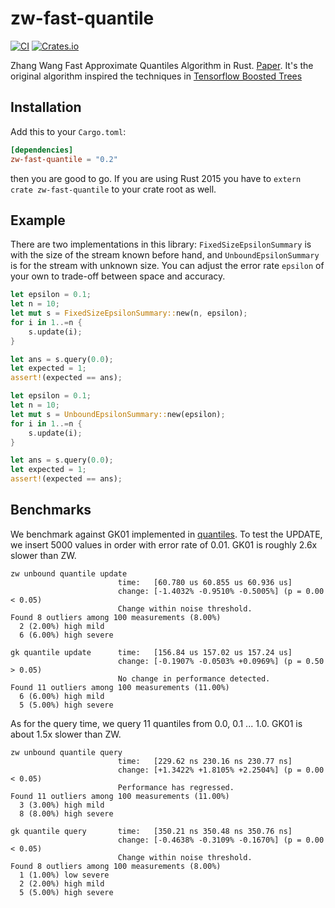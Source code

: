 # zw-fast-quantile

[![CI](https://github.com/MnO2/zw-fast-quantile/actions/workflows/CI.yml/badge.svg)](https://github.com/MnO2/zw-fast-quantile/actions/workflows/CI.yml)
[![Crates.io](https://img.shields.io/crates/v/zw-fast-quantile.svg)](https://crates.io/crates/zw-fast-quantile)

Zhang Wang Fast Approximate Quantiles Algorithm in Rust. [Paper](http://web.cs.ucla.edu/~weiwang/paper/SSDBM07_2.pdf). It's the original algorithm inspired the techniques in [Tensorflow Boosted Trees](https://android.googlesource.com/platform/external/tensorflow/+/6341b8975b7660244e1ca3003bfce5371f1fd167/tensorflow/core/kernels/boosted_trees/quantiles/weighted_quantiles_stream.h#30)

## Installation

Add this to your `Cargo.toml`:

```toml
[dependencies]
zw-fast-quantile = "0.2"
```

then you are good to go. If you are using Rust 2015 you have to ``extern crate zw-fast-quantile`` to your crate root as well.

## Example

There are two implementations in this library: `FixedSizeEpsilonSummary` is with the size of the stream known before hand, and `UnboundEpsilonSummary` is for the stream with unknown size. You can adjust the error rate `epsilon` of your own to trade-off between space and accuracy.

```rust
let epsilon = 0.1;
let n = 10;
let mut s = FixedSizeEpsilonSummary::new(n, epsilon);
for i in 1..=n {
    s.update(i);
}

let ans = s.query(0.0);
let expected = 1;
assert!(expected == ans);
```

```rust
let epsilon = 0.1;
let n = 10;
let mut s = UnboundEpsilonSummary::new(epsilon);
for i in 1..=n {
    s.update(i);
}

let ans = s.query(0.0);
let expected = 1;
assert!(expected == ans);
```

## Benchmarks

We benchmark against GK01 implemented in [quantiles](https://github.com/postmates/quantiles). To test the UPDATE, we insert 5000 values in order with error rate of 0.01. GK01 is roughly 2.6x slower than ZW.

```
zw unbound quantile update
                        time:   [60.780 us 60.855 us 60.936 us]
                        change: [-1.4032% -0.9510% -0.5005%] (p = 0.00 < 0.05)
                        Change within noise threshold.
Found 8 outliers among 100 measurements (8.00%)
  2 (2.00%) high mild
  6 (6.00%) high severe
```

```
gk quantile update      time:   [156.84 us 157.02 us 157.24 us]
                        change: [-0.1907% -0.0503% +0.0969%] (p = 0.50 > 0.05)
                        No change in performance detected.
Found 11 outliers among 100 measurements (11.00%)
  6 (6.00%) high mild
  5 (5.00%) high severe

```

As for the query time, we query 11 quantiles from 0.0, 0.1 ... 1.0. GK01 is about 1.5x slower than ZW.

```
zw unbound quantile query
                        time:   [229.62 ns 230.16 ns 230.77 ns]
                        change: [+1.3422% +1.8105% +2.2504%] (p = 0.00 < 0.05)
                        Performance has regressed.
Found 11 outliers among 100 measurements (11.00%)
  3 (3.00%) high mild
  8 (8.00%) high severe
```

```
gk quantile query       time:   [350.21 ns 350.48 ns 350.76 ns]
                        change: [-0.4638% -0.3109% -0.1670%] (p = 0.00 < 0.05)
                        Change within noise threshold.
Found 8 outliers among 100 measurements (8.00%)
  1 (1.00%) low severe
  2 (2.00%) high mild
  5 (5.00%) high severe
```